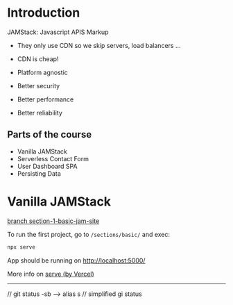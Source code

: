 # Introduction

JAMStack: Javascript APIS Markup

- They only use CDN so we skip servers, load balancers ...
- CDN is cheap!
- Platform agnostic

- Better security
- Better performance
- Better reliability

## Parts of the course

- Vanilla JAMStack
- Serverless Contact Form
- User Dashboard SPA
- Persisting Data

# Vanilla JAMStack

[branch section-1-basic-jam-site]()

To run the first project, go to `/sections/basic/` and exec:

```sh
npx serve
```

App should be running on [http://localhost:5000/](http://localhost:5000/)

More info on [serve (by Vercel)](https://github.com/vercel/serve)

---

// git status -sb --> alias s
// simplified gi status
